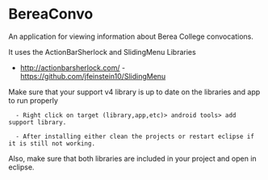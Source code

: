 BereaConvo
==========

An application for viewing information about Berea College convocations. 

It uses the ActionBarSherlock and SlidingMenu Libraries 
- http://actionbarsherlock.com/
-https://github.com/jfeinstein10/SlidingMenu

Make sure that your support v4 library is up to date on the libraries and app to run properly 

      - Right click on target (library,app,etc)> android tools> add support library. 
      
      - After installing either clean the projects or restart eclipse if it is still not working. 
      
Also, make sure that both libraries are included in your project and open in eclipse.

